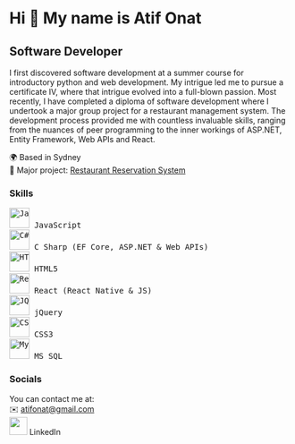 Hi 👋 My name is Atif Onat
==========================

Software Developer
------------------

I first discovered software development at a summer course for introductory python and web development. My intrigue led me to pursue a certificate IV, where that intrigue evolved into a full-blown passion. Most recently, I have completed a diploma of software development where I undertook a major group project for a restaurant management system. The development process provided me with countless invaluable skills, ranging from the nuances of peer programming to the inner workings of ASP.NET, Entity Framework, Web APIs and React.

🌍  Based in Sydney</br>
🚀  Major project: [Restaurant Reservation System](http://github.com/Mason-D/RRS.git)</br>

### Skills
<pre>
<a href="https://developer.mozilla.org/en-US/docs/Web/JavaScript" target="_blank" rel="noreferrer"><img src="https://raw.githubusercontent.com/danielcranney/readme-generator/main/public/icons/skills/javascript-colored.svg" width="36" height="36" alt="JavaScript" /></a>&nbsp;JavaScript
<a href="https://docs.microsoft.com/en-us/dotnet/csharp/" target="_blank" rel="noreferrer"><img src="https://raw.githubusercontent.com/danielcranney/readme-generator/main/public/icons/skills/csharp-colored.svg" width="36" height="36" alt="C#" /></a>&nbsp;C Sharp (EF Core, ASP.NET & Web APIs)
<a href="https://developer.mozilla.org/en-US/docs/Glossary/HTML5" target="_blank" rel="noreferrer"><img src="https://raw.githubusercontent.com/danielcranney/readme-generator/main/public/icons/skills/html5-colored.svg" width="36" height="36" alt="HTML5" /></a>&nbsp;HTML5
<a href="https://reactjs.org/" target="_blank" rel="noreferrer"><img src="https://raw.githubusercontent.com/danielcranney/readme-generator/main/public/icons/skills/react-colored.svg" width="36" height="36" alt="React" /></a>&nbsp;React (React Native & JS)
<a href="https://jquery.com/" target="_blank" rel="noreferrer"><img src="https://raw.githubusercontent.com/danielcranney/readme-generator/main/public/icons/skills/jquery-colored.svg" width="36" height="36" alt="JQuery" /></a>&nbsp;jQuery
<a href="https://www.w3.org/TR/CSS/#css" target="_blank" rel="noreferrer"><img src="https://raw.githubusercontent.com/danielcranney/readme-generator/main/public/icons/skills/css3-colored.svg" width="36" height="36" alt="CSS3" /></a>&nbsp;CSS3
<a href="https://www.mysql.com/" target="_blank" rel="noreferrer"><img src="https://raw.githubusercontent.com/danielcranney/readme-generator/main/public/icons/skills/mysql-colored.svg" width="36" height="36" alt="MySQL" /></a>&nbsp;MS SQL
</pre>
### Socials
You can contact me at:</br>
✉️ [atifonat@gmail.com](mailto:atifonat@gmail.com)</br>
<a href="https://www.linkedin.com/in/atif-onat" target="_blank" rel="noreferrer"><img src="https://raw.githubusercontent.com/danielcranney/readme-generator/main/public/icons/socials/linkedin.svg" width="32" height="32" /></a>&nbsp;LinkedIn</br>

